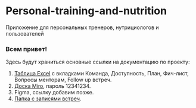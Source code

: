 # Personal-training-and-nutrition
Приложение для персональных тренеров, нутрициологов и пользователей

### Всем привет!   
Здесь будут храниться основные ссылки на документацию по проекту:  
1. [Таблица Excel](https://docs.google.com/spreadsheets/d/1wa6rJRY9D5WQhCrklSauEXHfKeCgfZ0AOWkggdNW93A/edit#gid=716200309) с вкладками Команда, Доступность, План, Фич-лист, Вопросы менторам, Follow up встреч.
2. [Доска Miro](https://miro.com/app/board/uXjVMs6L5fQ=/), пароль 12341234.
3. Figma, ссылку добавим позже.
4. [Папка с записями встреч](https://disk.yandex.ru/d/fRNUeFR3kf0Utw). 
